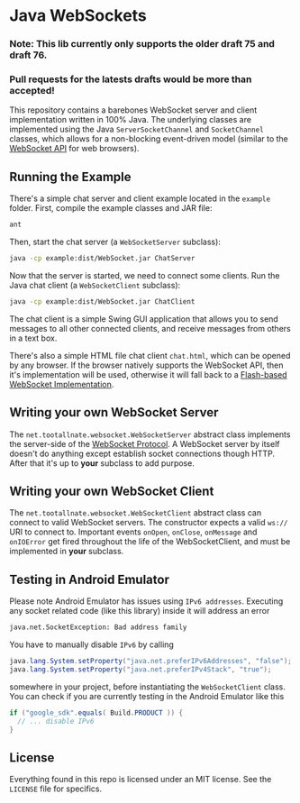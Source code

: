 Java WebSockets
===============

### Note: This lib currently only supports the older draft 75 and draft 76.
###       Pull requests for the latests drafts would be more than accepted!

This repository contains a barebones WebSocket server and client implementation
written in 100% Java. The underlying classes are implemented using the Java
`ServerSocketChannel` and `SocketChannel` classes, which allows for a
non-blocking event-driven model (similar to the
[WebSocket API](http://dev.w3.org/html5/websockets/) for web browsers).

Running the Example
-------------------

There's a simple chat server and client example located in the `example`
folder. First, compile the example classes and JAR file:

``` bash
ant
```

Then, start the chat server (a `WebSocketServer` subclass):

``` bash
java -cp example:dist/WebSocket.jar ChatServer
```

Now that the server is started, we need to connect some clients. Run the
Java chat client (a `WebSocketClient` subclass):

``` bash
java -cp example:dist/WebSocket.jar ChatClient
```

The chat client is a simple Swing GUI application that allows you to send
messages to all other connected clients, and receive messages from others in a
text box.

There's also a simple HTML file chat client `chat.html`, which can be opened
by any browser. If the browser natively supports the WebSocket API, then it's
implementation will be used, otherwise it will fall back to a
[Flash-based WebSocket Implementation](http://github.com/gimite/web-socket-js).

Writing your own WebSocket Server
---------------------------------

The `net.tootallnate.websocket.WebSocketServer` abstract class implements the
server-side of the
[WebSocket Protocol](http://www.whatwg.org/specs/web-socket-protocol/).
A WebSocket server by itself doesn't do anything except establish socket
connections though HTTP. After that it's up to **your** subclass to add purpose.

Writing your own WebSocket Client
---------------------------------

The `net.tootallnate.websocket.WebSocketClient` abstract class can connect to
valid WebSocket servers. The constructor expects a valid `ws://` URI to
connect to. Important events `onOpen`, `onClose`, `onMessage` and `onIOError`
get fired throughout the life of the WebSocketClient, and must be implemented
in **your** subclass.

Testing in Android Emulator
---------------------------

Please note Android Emulator has issues using `IPv6 addresses`. Executing any
socket related code (like this library) inside it will address an error

``` bash
java.net.SocketException: Bad address family
```

You have to manually disable `IPv6` by calling

``` java
java.lang.System.setProperty("java.net.preferIPv6Addresses", "false");
java.lang.System.setProperty("java.net.preferIPv4Stack", "true");
```

somewhere in your project, before instantiating the `WebSocketClient` class.
You can check if you are currently testing in the Android Emulator like this

``` java
if ("google_sdk".equals( Build.PRODUCT )) {
  // ... disable IPv6
}
```


License
-------

Everything found in this repo is licensed under an MIT license. See
the `LICENSE` file for specifics.
